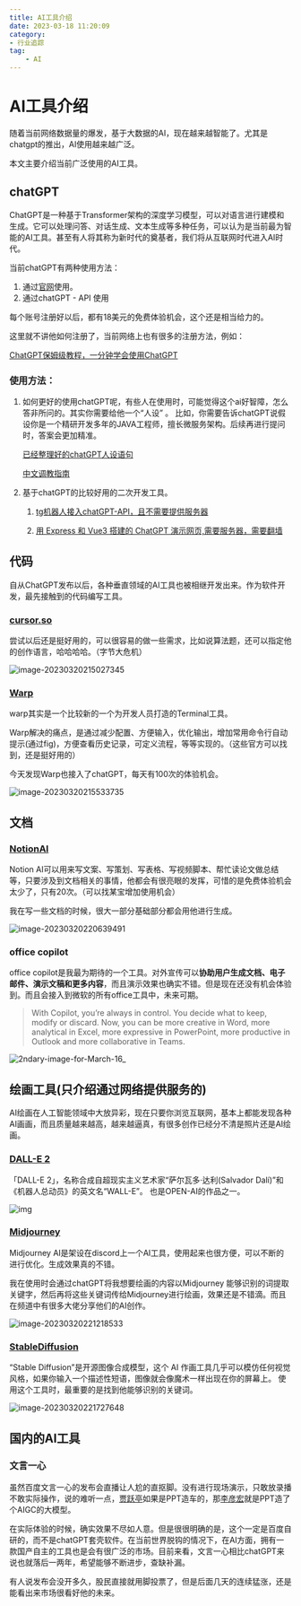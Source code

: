 ```yaml
---
title: AI工具介绍
date: 2023-03-18 11:20:09
category:
- 行业追踪
tag:
    - AI
---
```


# AI工具介绍

随着当前网络数据量的爆发，基于大数据的AI，现在越来越智能了。尤其是chatgpt的推出，AI使用越来越广泛。

本文主要介绍当前广泛使用的AI工具。

## chatGPT

ChatGPT是一种基于Transformer架构的深度学习模型，可以对语言进行建模和生成。它可以处理问答、对话生成、文本生成等多种任务，可以认为是当前最为智能的AI工具。甚至有人将其称为新时代的奠基者，我们将从互联网时代进入AI时代。

当前chatGPT有两种使用方法：

1. 通过[官网](https://chat.openai.com/ )使用。
2. 通过chatGPT - API 使用

每个账号注册好以后，都有18美元的免费体验机会，这个还是相当给力的。

这里就不讲他如何注册了，当前网络上也有很多的注册方法，例如：

[ChatGPT保姆级教程，一分钟学会使用ChatGPT](https://juejin.cn/post/7198097078005841980)

### 使用方法：

1. 如何更好的使用chatGPT呢，有些人在使用时，可能觉得这个ai好智障，怎么答非所问的。其实你需要给他一个“人设” 。 比如，你需要告诉chatGPT说假设你是一个精研开发多年的JAVA工程师，擅长微服务架构。后续再进行提问时，答案会更加精准。

   [已经整理好的chatGPT人设语句]([](https://github.com/colania/awesome-chatgpt-prompts))

   [中文调教指南](https://github.com/colania/awesome-chatgpt-prompts-zh)

2. 基于chatGPT的比较好用的二次开发工具。

   1. [tg机器人接入chatGPT-API，且不需要提供服务器](https://github.com/colania/ChatGPT-Telegram-Workers)

   2. [用 Express 和 Vue3 搭建的 ChatGPT 演示网页,需要服务器，需要翻墙](https://github.com/colania/chatgpt-web)

## 代码

自从ChatGPT发布以后，各种垂直领域的AI工具也被相继开发出来。作为软件开发，最先接触到的代码编写工具。

### [cursor.so](https://www.cursor.so/)

尝试以后还是挺好用的，可以很容易的做一些需求，比如说算法题，还可以指定他的创作语言，哈哈哈哈。（字节大危机）

![image-20230320215027345](https://bard-note.oss-cn-hangzhou.aliyuncs.com/img/image-20230320215027345.png)

### [Warp](https://www.warp.dev/)

warp其实是一个比较新的一个为开发人员打造的Terminal工具。

Warp解决的痛点，是通过减少配置、方便输入，优化输出，增加常用命令行自动提示(通过fig)，方便查看历史记录，可定义流程，等等实现的。（这些官方可以找到，还是挺好用的）

今天发现Warp也接入了chatGPT，每天有100次的体验机会。

![image-20230320215533735](https://bard-note.oss-cn-hangzhou.aliyuncs.com/img/image-20230320215533735.png)

## 文档

### [NotionAI](https://www.notion.so/product/ai)

Notion AI可以用来写文案、写策划、写表格、写视频脚本、帮忙读论文做总结等，只要涉及到文档相关的事情，他都会有很亮眼的发挥，可惜的是免费体验机会太少了，只有20次。（可以找某宝增加使用机会）

我在写一些文档的时候，很大一部分基础部分都会用他进行生成。

![image-20230320220639491](https://bard-note.oss-cn-hangzhou.aliyuncs.com/img/image-20230320220639491.png)

### office copilot

office copilot是我最为期待的一个工具。对外宣传可以**协助用户生成文档、电子邮件、演示文稿和更多内容**，而且演示效果也确实不错。但是现在还没有机会体验到。而且会接入到微软的所有office工具中，未来可期。

> With Copilot, you’re always in control. You decide what to keep, modify or discard. Now, you can be more creative in Word, more analytical in Excel, more expressive in PowerPoint, more productive in Outlook and more collaborative in Teams.

![2ndary-image-for-March-16_](https://bard-note.oss-cn-hangzhou.aliyuncs.com/img/2ndary-image-for-March-16_.webp)



## 绘画工具(只介绍通过网络提供服务的)

AI绘画在人工智能领域中大放异彩，现在只要你浏览互联网，基本上都能发现各种AI画画，而且质量越来越高，越来越逼真，有很多创作已经分不清是照片还是AI绘画。

### [DALL-E 2](https://openai.com/product/dall-e-2)

「DALL-E 2」，名称合成自超现实主义艺术家“萨尔瓦多·达利(Salvador Dalí)”和《机器人总动员》的英文名“WALL-E”。 也是OPEN-AI的作品之一。

![img](https://pic2.zhimg.com/v2-360acc4244e461369d92861fc23c60d9_b.jpg)

### [Midjourney](https://www.midjourney.com)

Midjourney AI是架设在discord上一个AI工具，使用起来也很方便，可以不断的进行优化。生成效果真的不错。

我在使用时会通过chatGPT将我想要绘画的内容以Midjourney 能够识别的词提取关键字，然后再将这些关键词传给Midjourney进行绘画，效果还是不错滴。而且在频道中有很多大佬分享他们的AI创作。

![image-20230320221218533](https://bard-note.oss-cn-hangzhou.aliyuncs.com/img/image-20230320221218533.png)

### [StableDiffusion](https://huggingface.co/spaces/stabilityai/stable-diffusion)

“Stable Diffusion”是开源图像合成模型，这个 AI 作画工具几乎可以模仿任何视觉风格，如果你输入一个描述性短语，图像就会像魔术一样出现在你的屏幕上。 使用这个工具时，最重要的是找到他能够识别的关键词。

![image-20230320221727648](https://bard-note.oss-cn-hangzhou.aliyuncs.com/img/image-20230320221727648.png)



## 国内的AI工具

### 文言一心

虽然百度文言一心的发布会直播让人尬的直抠脚。没有进行现场演示，只敢放录播不敢实际操作，说的难听一点，[贾跃亭](https://www.zhihu.com/search?q=贾跃亭&search_source=Entity&hybrid_search_source=Entity&hybrid_search_extra={"sourceType"%3A"answer"%2C"sourceId"%3A2939535808})如果是PPT造车的，那[李彦宏](https://www.zhihu.com/search?q=李彦宏&search_source=Entity&hybrid_search_source=Entity&hybrid_search_extra={"sourceType"%3A"answer"%2C"sourceId"%3A2939535808})就是PPT造了个AIGC的大模型。

在实际体验的时候，确实效果不尽如人意。但是很很明确的是，这个一定是百度自研的，而不是chatGPT套壳软件。在当前世界脱钩的情况下，在AI方面，拥有一款国产自主的工具也是会有很广泛的市场。目前来看，文言一心相比chatGPT来说也就落后一两年，希望能够不断进步，查缺补漏。

有人说发布会没开多久，股民直接就用脚投票了，但是后面几天的连续猛涨，还是能看出来市场很看好他的未来。

